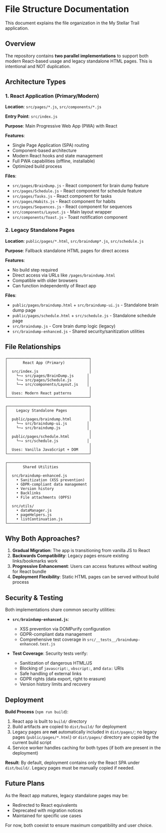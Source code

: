 # File Structure Documentation

This document explains the file organization in the My Stellar Trail application.

## Overview

The repository contains **two parallel implementations** to support both modern React-based usage and legacy standalone HTML pages. This is intentional and NOT duplication.

## Architecture Types

### 1. React Application (Primary/Modern)

**Location**: `src/pages/*.js`, `src/components/*.js`

**Entry Point**: `src/index.js`

**Purpose**: Main Progressive Web App (PWA) with React

**Features**:
- Single Page Application (SPA) routing
- Component-based architecture
- Modern React hooks and state management
- Full PWA capabilities (offline, installable)
- Optimized build process

**Files**:
- `src/pages/BrainDump.js` - React component for brain dump feature
- `src/pages/Schedule.js` - React component for schedule feature
- `src/pages/Tasks.js` - React component for tasks
- `src/pages/Habits.js` - React component for habits
- `src/pages/Sequences.js` - React component for sequences
- `src/components/Layout.js` - Main layout wrapper
- `src/components/Toast.js` - Toast notification component

### 2. Legacy Standalone Pages

**Location**: `public/pages/*.html`, `src/braindump*.js`, `src/schedule.js`

**Purpose**: Fallback standalone HTML pages for direct access

**Features**:
- No build step required
- Direct access via URLs like `/pages/braindump.html`
- Compatible with older browsers
- Can function independently of React app

**Files**:
- `public/pages/braindump.html` + `src/braindump-ui.js` - Standalone brain dump page
- `public/pages/schedule.html` + `src/schedule.js` - Standalone schedule page
- `src/braindump.js` - Core brain dump logic (legacy)
- `src/braindump-enhanced.js` - Shared security/sanitization utilities

## File Relationships

```
┌─────────────────────────────────────┐
│       React App (Primary)           │
│                                     │
│  src/index.js                       │
│    └─→ src/pages/BrainDump.js      │
│    └─→ src/pages/Schedule.js       │
│    └─→ src/components/Layout.js    │
│                                     │
│  Uses: Modern React patterns        │
└─────────────────────────────────────┘

┌─────────────────────────────────────┐
│    Legacy Standalone Pages          │
│                                     │
│  public/pages/braindump.html        │
│    └─→ src/braindump-ui.js         │
│    └─→ src/braindump.js            │
│                                     │
│  public/pages/schedule.html         │
│    └─→ src/schedule.js             │
│                                     │
│  Uses: Vanilla JavaScript + DOM     │
└─────────────────────────────────────┘

┌─────────────────────────────────────┐
│       Shared Utilities              │
│                                     │
│  src/braindump-enhanced.js          │
│    • Sanitization (XSS prevention)  │
│    • GDPR-compliant data management │
│    • Version history                │
│    • Backlinks                      │
│    • File attachments (OPFS)        │
│                                     │
│  src/utils/                         │
│    • dataManager.js                 │
│    • pageHelpers.js                 │
│    • listContinuation.js            │
└─────────────────────────────────────┘
```

## Why Both Approaches?

1. **Gradual Migration**: The app is transitioning from vanilla JS to React
2. **Backwards Compatibility**: Legacy pages ensure existing links/bookmarks work
3. **Progressive Enhancement**: Users can access features without waiting for React bundle
4. **Deployment Flexibility**: Static HTML pages can be served without build process

## Security & Testing

Both implementations share common security utilities:

- **`src/braindump-enhanced.js`**: 
  - XSS prevention via DOMPurify configuration
  - GDPR-compliant data management
  - Comprehensive test coverage in `src/__tests__/braindump-enhanced.test.js`

- **Test Coverage**: Security tests verify:
  - Sanitization of dangerous HTML/JS
  - Blocking of `javascript:`, `vbscript:`, and `data:` URIs
  - Safe handling of external links
  - GDPR rights (data export, right to erasure)
  - Version history limits and recovery

## Deployment

**Build Process** (`npm run build`):
1. React app is built to `build/` directory
2. Build artifacts are copied to `dist/build/` for deployment
3. Legacy pages are **not** automatically included in `dist/pages/`; no legacy pages (`public/pages/*.html`) or `dist/pages/` directory are copied by the current build script
4. Service worker handles caching for both types (if both are present in the deployment)

**Result**: By default, deployment contains only the React SPA under `dist/build/`. Legacy pages must be manually copied if needed.

## Future Plans

As the React app matures, legacy standalone pages may be:
- Redirected to React equivalents
- Deprecated with migration notices
- Maintained for specific use cases

For now, both coexist to ensure maximum compatibility and user choice.
